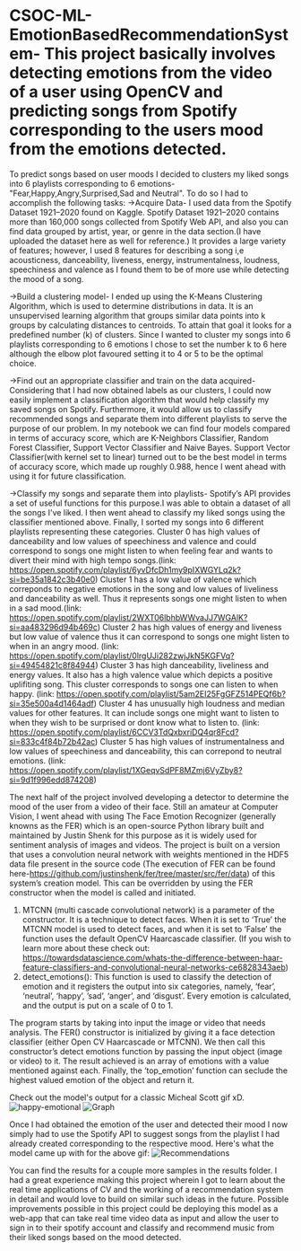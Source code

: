 # CSOC-ML-EmotionBasedRecommendationSystem- This project basically involves detecting emotions from the video of a user using OpenCV and predicting songs from Spotify corresponding to the users mood from the emotions detected.

To predict songs based on user moods I decided to clusters my liked songs into 6 playlists corresponding to 6 emotions-"Fear,Happy,Angry,Surprised,Sad and Neutral". To do so I had to accomplish the following tasks:
->Acquire Data- I used data from the Spotify Dataset 1921–2020 found on Kaggle. Spotify Dataset 1921–2020 contains more than 160,000 songs collected from Spotify Web API, and also you can find data grouped by artist, year, or genre in the data section.(I have uploaded the dataset here as well for reference.) It provides a large variety of features; however, I used 8 features for describing a song i,e acousticness, danceability, liveness, energy, instrumentalness, loudness, speechiness and valence as I found them to be of more use while detecting the mood of a song.

->Build a clustering model- I ended up using the K-Means Clustering Algorithm, which is used to determine distributions in data. It is an unsupervised learning algorithm that groups similar data points into k groups by calculating distances to centroids. To attain that goal it looks for a predefined number (k) of clusters. Since I wanted to cluster my songs into 6 playlists corresponding to 6 emotions I chose to set the number k to 6 here although the elbow plot favoured setting it to 4 or 5 to be the optimal choice.

->Find out an appropriate classifier and train on the data acquired- Considering that I had now obtained labels as our clusters, I could now easily implement a classification algorithm that would help classify my saved songs on Spotify. Furthermore, it would allow us to classify recommended songs and separate them into different playlists to serve the purpose of our problem. In my notebook we can find four models compared in terms of accuracy score, which are K-Neighbors Classifier, Random Forest Classifier, Support Vector Classifier and Naive Bayes. Support Vector Classifier(with kernel set to linear) turned out to be the best model in terms of accuracy score, which made up roughly 0.988, hence I went ahead with using it for future classification.

->Classify my songs and separate them into playlists- Spotify’s API provides a set of useful functions for this purpose.I was able to obtain a dataset of all the songs I've liked. I then went ahead to classify my liked songs using the classifier mentioned above. Finally, I sorted my songs into 6 different playlists representing these categories.
Cluster 0 has high values of danceability and low values of speechiness and valence and could correspond to songs one might listen to when feeling fear and wants to divert their mind with high tempo songs.(link: https://open.spotify.com/playlist/6yvDfcDh1my9pIXWGYLq2k?si=be35a1842c3b40e0)
Cluster 1 has a low value of valence which correponds to negative emotions in the song and low values of liveliness and danceability as well. Thus it represents songs one might listen to when in a sad mood.(link: https://open.spotify.com/playlist/2WXT06lbhbWWvaJJ7WGAlK?si=aa483296d94b469c)
Cluster 2 has high values of energy and liveness but low value of valence thus it can correspond to songs one might listen to when in an angry mood.
(link: https://open.spotify.com/playlist/0lrgUJi282zwjJkN5KGFVq?si=49454821c8f84944)
Cluster 3 has high danceability, liveliness and energy values. It also has a high valence value which depicts a positive uplifiting song. This cluster corresponds to songs one can listen to when happy. (link: https://open.spotify.com/playlist/5am2EI25FgGFZ514PEQf6b?si=35e500a4d1464adf)
Cluster 4 has unusually high loudness and median values for other features. It can include songs one might want to listen to when they wish to be surprised or dont know what to listen to. (link: https://open.spotify.com/playlist/6CCV3TdQxbxriDQ4qr8Fcd?si=833c4f84b72b42ac)
Cluster 5 has high values of instrumentalness and low values of speechiness and danceability, this can correpond to neutral emotions.
(link: https://open.spotify.com/playlist/1XGeqvSdPF8MZmj6VyZby8?si=9d1f996edd874208)

The next half of the project involved developing a detector to determine the mood of the user from a video of their face. Still an amateur at Computer Vision, I went ahead with using The Face Emotion Recognizer (generally knowns as the FER) which is an open-source Python library built and maintained by Justin Shenk for this purpose as it is widely used for sentiment analysis of images and videos. The project is built on a version that uses a convolution neural network with weights mentioned in the HDF5 data file present in the source code (The execution of FER can be found here-https://github.com/justinshenk/fer/tree/master/src/fer/data) of this system’s creation model. This can be overridden by using the FER constructor when the model is called and initiated.
1. MTCNN (multi cascade convolutional network) is a parameter of the constructor. It is a technique to detect faces. When it is set to ‘True’ the MTCNN model is used to detect faces, and when it is set to ‘False’ the function uses the default OpenCV Haarcascade classifier.
(If you wish to learn more about these check out: https://towardsdatascience.com/whats-the-difference-between-haar-feature-classifiers-and-convolutional-neural-networks-ce6828343aeb)
2. detect_emotions(): This function is used to classify the detection of emotion and it registers the output into six categories, namely, ‘fear’, ‘neutral’, ‘happy’, ’sad’, ‘anger’, and ‘disgust’. Every emotion is calculated, and the output is put on a scale of 0 to 1.

The program starts by taking into input the image or video that needs analysis. The FER() constructor is initialized by giving it a face detection classifier (either Open CV Haarcascade or MTCNN). We then call this constructor’s detect emotions function by passing the input object (image or video) to it. The result achieved is an array of emotions with a value mentioned against each. Finally, the ‘top_emotion’ function can seclude the highest valued emotion of the object and return it.

Check out the model's output for a classic Micheal Scott gif xD.
![happy-emotional](https://user-images.githubusercontent.com/96650742/186596589-b178e2c8-dfe7-4b11-a363-3648be831352.gif)
![Graph](https://user-images.githubusercontent.com/96650742/186598719-3614eb21-cf2a-4c9c-8de0-7d1d5fd5d6c2.png)

Once I had obtained the emotion of the user and detected their mood I now simply had to use the Spotify API to suggest songs from the playlist I had already created corresponding to the respective mood. Here's what the model came up with for the above gif:
![Recommendations](https://user-images.githubusercontent.com/96650742/186599065-ed47a82a-2ce0-417c-819b-bac67df794d9.png)

You can find the results for a couple more samples in the results folder. I had a great experience making this project wherein I got to learn about the real time applications of CV and the working of a recommendation system in detail and would love to build on similar such ideas in the future.
Possible improvements possible in this project could be deploying this model as a web-app that can take real time video data as input and allow the user to sign in to their spotify account and classify and recommend music from their liked songs based on the mood detected.

